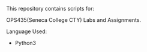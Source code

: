 This repository contains scripts for:

OPS435(Seneca College CTY) Labs and Assignments.

Language Used:
- Python3

